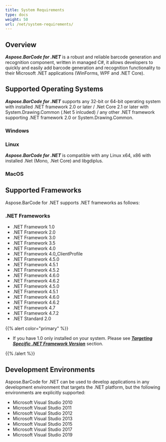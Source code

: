 ```yaml
---
title: System Requirements
type: docs
weight: 50
url: /net/system-requirements/
---
```


## **Overview**
***Aspose.BarCode for .NET*** is a robust and reliable barcode generation and recognition component, written in managed C#, it allows developers to quickly and easily add barcode generation and recognition functionality to their Microsoft .NET applications (WinForms, WPF and .NET Core). 

## **Supported Operating Systems**
***Aspose.BarCode for .NET*** supports any 32-bit or 64-bit operating system with installed .NET framework 2.0 or later / .Net Core 2.1 or later with System.Drawing.Common (.Net 5 inlcuded) / any other .NET framework supporting .NET framework 2.0 or System.Drawing.Common.

### Windows


### Linux
***Aspose.BarCode for .NET*** is compatible with any Linux x64, x86 with installed .Net (Mono, .Net Core) and libgdiplus.
### MacOS

## **Supported Frameworks**
Aspose.BarCode for .NET supports .NET frameworks as follows:
### **.NET Frameworks**
- .NET Framework 1.0
- .NET Framework 2.0
- .NET Framework 3.0
- .NET Framework 3.5
- .NET Framework 4.0
- .NET Framework 4.0_ClientProfile
- .NET Framework 4.5.0
- .NET Framework 4.5.1
- .NET Framework 4.5.2
- .NET Framework 4.6.0
- .NET Framework 4.6.2
- .NET Framework 4.5.0
- .NET Framework 4.5.1
- .NET Framework 4.6.0
- .NET Framework 4.6.2
- .NET Framework 4.7
- .NET Framework 4.7.2
- .NET Standard 2.0 

{{% alert color="primary" %}} 

- If you have 1.0 only installed on your system. Please see [***Targeting Specific .NET Framework Version***](https://docs.aspose.com/barcode/net/installation/#targeting-specific-net-framework-version) section.

{{% /alert %}} 


## **Development Environments**
Aspose.BarCode for .NET can be used to develop applications in any development environment that targets the .NET platform, but the following environments are explicitly supported:

- Microsoft Visual Studio 2010
- Microsoft Visual Studio 2011
- Microsoft Visual Studio 2012
- Microsoft Visual Studio 2013
- Microsoft Visual Studio 2015
- Microsoft Visual Studio 2017
- Microsoft Visual Studio 2019
